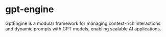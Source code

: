 # gpt-engine
GptEngine is a modular framework for managing context-rich interactions and dynamic prompts with GPT models, enabling scalable AI applications.
